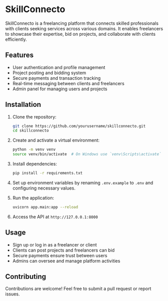 # SkillConnecto

SkillConnecto is a freelancing platform that connects skilled professionals with clients seeking services across various domains. It enables freelancers to showcase their expertise, bid on projects, and collaborate with clients efficiently.

## Features
- User authentication and profile management
- Project posting and bidding system
- Secure payments and transaction tracking
- Real-time messaging between clients and freelancers
- Admin panel for managing users and projects

## Installation

1. Clone the repository:
   ```bash
   git clone https://github.com/yourusername/skillconnecto.git
   cd skillconnecto
   ```

2. Create and activate a virtual environment:
   ```bash
   python -m venv venv
   source venv/bin/activate  # On Windows use `venv\Scripts\activate`
   ```

3. Install dependencies:
   ```bash
   pip install -r requirements.txt
   ```

4. Set up environment variables by renaming `.env.example` to `.env` and configuring necessary values.

5. Run the application:
   ```bash
   uvicorn app.main:app --reload
   ```

6. Access the API at `http://127.0.0.1:8000`

## Usage
- Sign up or log in as a freelancer or client
- Clients can post projects and freelancers can bid
- Secure payments ensure trust between users
- Admins can oversee and manage platform activities

## Contributing
Contributions are welcome! Feel free to submit a pull request or report issues.


